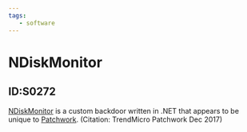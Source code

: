 ```yaml
---
tags:
   - software
---
```

# NDiskMonitor
## ID:S0272
[NDiskMonitor](software/S0272) is a custom backdoor written in .NET that appears to be unique to [Patchwork](groups/G0040). (Citation: TrendMicro Patchwork Dec 2017)
